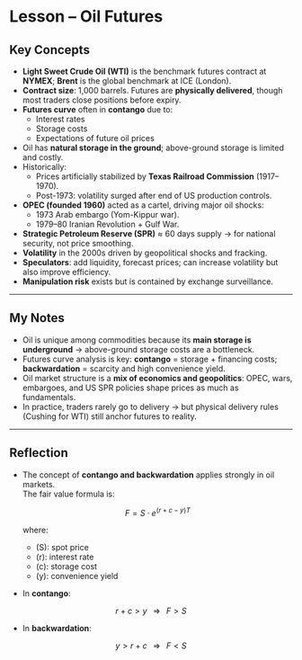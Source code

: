 # Lesson – Oil Futures

## Key Concepts

- **Light Sweet Crude Oil (WTI)** is the benchmark futures contract at **NYMEX**; **Brent** is the global benchmark at ICE (London).  
- **Contract size**: 1,000 barrels. Futures are **physically delivered**, though most traders close positions before expiry.  
- **Futures curve** often in **contango** due to:
  - Interest rates
  - Storage costs
  - Expectations of future oil prices  
- Oil has **natural storage in the ground**; above-ground storage is limited and costly.  
- Historically:
  - Prices artificially stabilized by **Texas Railroad Commission** (1917–1970).  
  - Post-1973: volatility surged after end of US production controls.  
- **OPEC (founded 1960)** acted as a cartel, driving major oil shocks:
  - 1973 Arab embargo (Yom-Kippur war).  
  - 1979–80 Iranian Revolution + Gulf War.  
- **Strategic Petroleum Reserve (SPR)** ≈ 60 days supply → for national security, not price smoothing.  
- **Volatility** in the 2000s driven by geopolitical shocks and fracking.  
- **Speculators**: add liquidity, forecast prices; can increase volatility but also improve efficiency.  
- **Manipulation risk** exists but is contained by exchange surveillance.  

---

## My Notes

- Oil is unique among commodities because its **main storage is underground** → above-ground storage costs are a bottleneck.  
- Futures curve analysis is key: **contango** = storage + financing costs; **backwardation** = scarcity and high convenience yield.  
- Oil market structure is a **mix of economics and geopolitics**: OPEC, wars, embargoes, and US SPR policies shape prices as much as fundamentals.  
- In practice, traders rarely go to delivery → but physical delivery rules (Cushing for WTI) still anchor futures to reality.  

---

## Reflection

- The concept of **contango and backwardation** applies strongly in oil markets.  
  The fair value formula is:  

  $$
  F = S \cdot e^{(r + c - y)T}
  $$

  where:  

  - \(S\): spot price  
  - \(r\): interest rate  
  - \(c\): storage cost  
  - \(y\): convenience yield  

- In **contango**:

$$
r + c > y \;\;\;\Rightarrow\;\;\; F > S
$$

- In **backwardation**:

$$
y > r + c \;\;\;\Rightarrow\;\;\; F < S
$$


 

